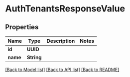 # AuthTenantsResponseValue

## Properties
Name | Type | Description | Notes
------------ | ------------- | ------------- | -------------
**id** | **UUID** |  | 
**name** | **String** |  | 

[[Back to Model list]](../README.md#documentation-for-models) [[Back to API list]](../README.md#documentation-for-api-endpoints) [[Back to README]](../README.md)


